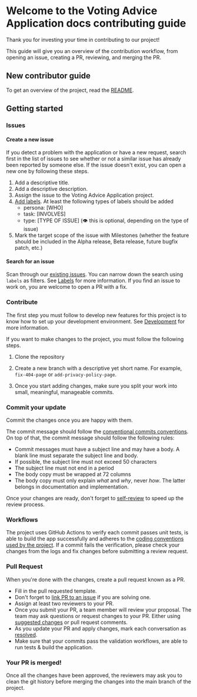# Welcome to the Voting Advice Application docs contributing guide <!-- omit in toc -->

Thank you for investing your time in contributing to our project!

This guide will give you an overview of the contribution workflow, from opening an issue, creating a PR, reviewing, and
merging the PR.

## New contributor guide

To get an overview of the project, read the [README](/README.md).

## Getting started

### Issues

#### Create a new issue

If you detect a problem with the application or have a new request, search first in the list of issues to see whether or
not a similar issue has already been reported by someone else. If the issue doesn't exist, you can open a new one by
following these steps.

1. Add a descriptive title.
2. Add a descriptive description.
3. Assign the issue to the Voting Advice Application project.
4. [Add labels](how-to-use-labels.md). At least the following types of labels should be added
   - persona: [WHO]
   - task: [INVOLVES]
   - type: [TYPE OF ISSUE] (👁 this is optional, depending on the type of issue)
5. Mark the target scope of the issue with Milestones (whether the feature should be included in the Alpha release, Beta
   release, future bugfix patch, etc.)

#### Search for an issue

Scan through our [existing issues](https://github.com/OpenVAA/voting-advice-application/issues). You can
narrow down the search using `labels` as filters. See [Labels](how-to-use-labels.md) for more information.
If you find an issue to work on, you are welcome to open a PR with a fix.

### Contribute

The first step you must follow to develop new features for this project is to know how to set up your development
environment. See [Development](../development.md) for more information.

If you want to make changes to the project, you must follow the following steps.

1. Clone the repository

2. Create a new branch with a descriptive yet short name. For example, `fix-404-page` or `add-privacy-policy-page`.

3. Once you start adding changes, make sure you split your work into small, meaningful, manageable commits.

### Commit your update

Commit the changes once you are happy with them.

The commit message should follow the [conventional commits conventions](https://www.conventionalcommits.org/en/v1.0.0/).
On top of that, the commit message should follow the following rules:

- Commit messages must have a subject line and may have a body. A blank line must separate the subject line and body.
- If possible, the subject line must not exceed 50 characters
- The subject line must not end in a period
- The body copy must be wrapped at 72 columns
- The body copy must only explain _what_ and _why_, never _how_. The latter belongs in documentation and implementation.

Once your changes are ready, don't forget to [self-review](self-review.md) to speed up the review
process.

### Workflows
The project uses GitHub Actions to verify each commit passes unit tests, is able to 
build the app successfully and adheres to the [coding conventions used by the project](style-guides.md).
If a commit fails the verification, please check your changes from the logs and fix changes before
submitting a review request.

### Pull Request

When you're done with the changes, create a pull request known as a PR.

- Fill in the pull requested template.
- Don't forget to [link PR to an issue](https://docs.github.com/en/issues/tracking-your-work-with-issues/linking-a-pull-request-to-an-issue)
  if you are solving one.
- Assign at least two reviewers to your PR.
- Once you submit your PR, a team member will review your proposal. The team may ask questions or request changes to
  your PR. Either using [suggested changes](https://docs.github.com/en/github/collaborating-with-issues-and-pull-requests/incorporating-feedback-in-your-pull-request)
  or pull request comments.
- As you update your PR and apply changes, mark each conversation as [resolved](https://docs.github.com/en/github/collaborating-with-issues-and-pull-requests/commenting-on-a-pull-request#resolving-conversations).
- Make sure that your commits pass the validation workflows, are able to run tests & build the application.

### Your PR is merged!

Once all the changes have been approved, the reviewers may ask you to clean the git history before merging the changes
into the main branch of the project.
